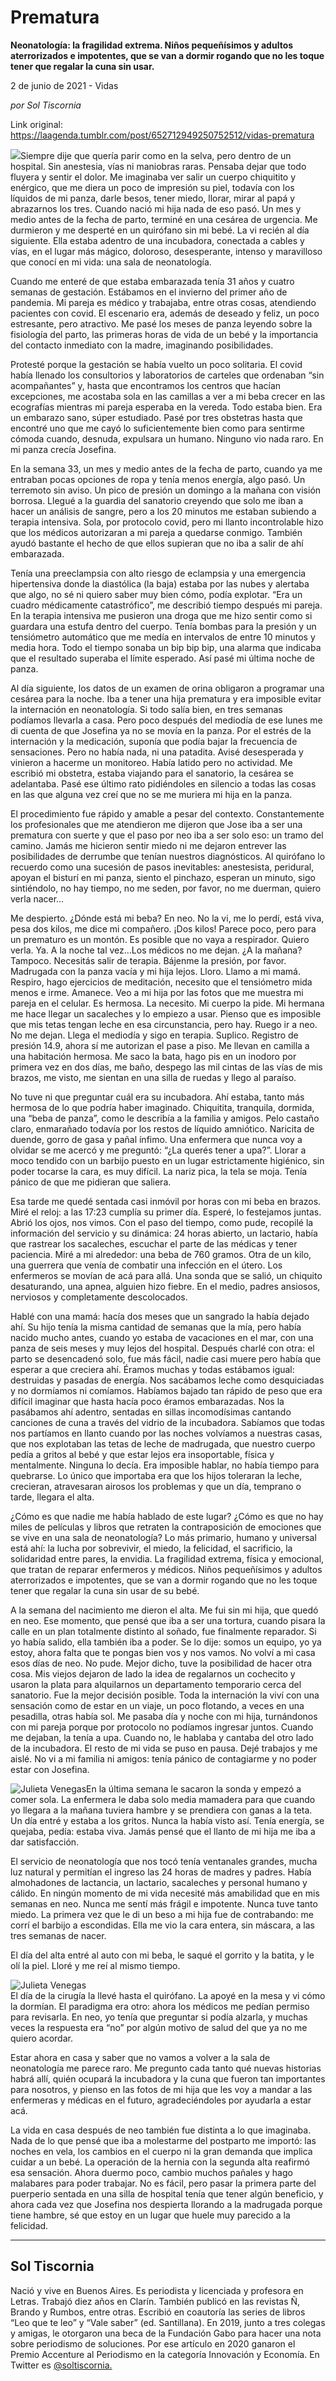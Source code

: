 # Prematura

**Neonatología: la fragilidad extrema. Niños pequeñísimos y adultos aterrorizados e impotentes, que se van a dormir rogando que no les toque tener que regalar la cuna sin usar.**

2 de junio de 2021 - Vidas

_por Sol Tiscornia_

Link original: https://laagenda.tumblr.com/post/652712949250752512/vidas-prematura

![](https://64.media.tumblr.com/74fe9f936b5a423e9c57366e9ad87182/e25cc64c634f74ee-03/s500x750/96bb289cf89b1ea4da0975cdd9b176eab94f154c.jpg)Siempre dije que quería parir como en la selva, pero dentro de un hospital. Sin anestesia, vías ni maniobras raras. Pensaba dejar que todo fluyera y sentir el dolor. Me imaginaba ver salir un cuerpo chiquitito y enérgico, que me diera un poco de impresión su piel, todavía con los líquidos de mi panza, darle besos, tener miedo, llorar, mirar al papá y abrazarnos los tres. Cuando nació mi hija nada de eso pasó. Un mes y medio antes de la fecha de parto, terminé en una cesárea de urgencia. Me durmieron y me desperté en un quirófano sin mi bebé. La vi recién al día siguiente. Ella estaba adentro de una incubadora, conectada a cables y vías, en el lugar más mágico, doloroso, desesperante, intenso y maravilloso que conocí en mi vida: una sala de neonatología.

Cuando me enteré de que estaba embarazada tenía 31 años y cuatro semanas de gestación. Estábamos en el invierno del primer año de pandemia. Mi pareja es médico y trabajaba, entre otras cosas, atendiendo pacientes con covid. El escenario era, además de deseado y feliz, un poco estresante, pero atractivo. Me pasé los meses de panza leyendo sobre la fisiología del parto, las primeras horas de vida de un bebé y la importancia del contacto inmediato con la madre, imaginando posibilidades. 

Protesté porque la gestación se había vuelto un poco solitaria. El covid había llenado los consultorios y laboratorios de carteles que ordenaban “sin acompañantes” y, hasta que encontramos los centros que hacían excepciones, me acostaba sola en las camillas a ver a mi beba crecer en las ecografías mientras mi pareja esperaba en la vereda. Todo estaba bien. Era un embarazo sano, súper estudiado. Pasé por tres obstetras hasta que encontré uno que me cayó lo suficientemente bien como para sentirme cómoda cuando, desnuda, expulsara un humano. Ninguno vio nada raro. En mi panza crecía Josefina.

En la semana 33, un mes y medio antes de la fecha de parto, cuando ya me entraban pocas opciones de ropa y tenía menos energía, algo pasó. Un terremoto sin aviso. Un pico de presión un domingo a la mañana con visión borrosa. Llegué a la guardia del sanatorio creyendo que solo me iban a hacer un análisis de sangre, pero a los 20 minutos me estaban subiendo a terapia intensiva. Sola, por protocolo covid, pero mi llanto incontrolable hizo que los médicos autorizaran a mi pareja a quedarse conmigo. También ayudó bastante el hecho de que ellos supieran que no iba a salir de ahí embarazada. 

Tenía una preeclampsia con alto riesgo de eclampsia y una emergencia hipertensiva donde la diastólica (la baja) estaba por las nubes y alertaba que algo, no sé ni quiero saber muy bien cómo, podía explotar. “Era un cuadro médicamente catastrófico”, me describió tiempo después mi pareja. En la terapia intensiva me pusieron una droga que me hizo sentir como si guardara una estufa dentro del cuerpo. Tenía bombas para la presión y un tensiómetro automático que me medía en intervalos de entre 10 minutos y media hora. Todo el tiempo sonaba un bip bip bip, una alarma que indicaba que el resultado superaba el límite esperado. Así pasé mi última noche de panza. 

Al día siguiente, los datos de un examen de orina obligaron a programar una cesárea para la noche. Iba a tener una hija prematura y era imposible evitar la internación en neonatología. Si todo salía bien, en tres semanas podíamos llevarla a casa. Pero poco después del mediodía de ese lunes me di cuenta de que Josefina ya no se movía en la panza. Por el estrés de la internación y la medicación, suponía que podía bajar la frecuencia de sensaciones. Pero no había nada, ni una patadita. Avisé desesperada y vinieron a hacerme un monitoreo. Había latido pero no actividad. Me escribió mi obstetra, estaba viajando para el sanatorio, la cesárea se adelantaba. Pasé ese último rato pidiéndoles en silencio a todas las cosas en las que alguna vez creí que no se me muriera mi hija en la panza. 

El procedimiento fue rápido y amable a pesar del contexto. Constantemente los profesionales que me atendieron me dijeron que Jose iba a ser una prematura con suerte y que el paso por neo iba a ser solo eso: un tramo del camino. Jamás me hicieron sentir miedo ni me dejaron entrever las posibilidades de derrumbe que tenían nuestros diagnósticos. Al quirófano lo recuerdo como una sucesión de pasos inevitables: anestesista, peridural, apoyan el bisturí en mi panza, siento el pinchazo, esperan un minuto, sigo sintiéndolo, no hay tiempo, no me seden, por favor, no me duerman, quiero verla nacer… 

Me despierto. ¿Dónde está mi beba? En neo. No la vi, me lo perdí, está viva, pesa dos kilos, me dice mi compañero. ¡Dos kilos! Parece poco, pero para un prematuro es un montón. Es posible que no vaya a respirador. Quiero verla. Ya. A la noche tal vez…Los médicos no me dejan. ¿A la mañana? Tampoco. Necesitás salir de terapia. Bájenme la presión, por favor. Madrugada con la panza vacía y mi hija lejos. Lloro. Llamo a mi mamá. Respiro, hago ejercicios de meditación, necesito que el tensiómetro mida menos e irme. Amanece. Veo a mi hija por las fotos que me muestra mi pareja en el celular. Es hermosa. La necesito. Mi cuerpo la pide. Mi hermana me hace llegar un sacaleches y lo empiezo a usar. Pienso que es imposible que mis tetas tengan leche en esa circunstancia, pero hay. Ruego ir a neo. No me dejan. Llega el mediodía y sigo en terapia. Suplico. Registro de presión 14.9, ahora sí me autorizan el pase a piso. Me llevan en camilla a una habitación hermosa. Me saco la bata, hago pis en un inodoro por primera vez en dos días, me baño, despego las mil cintas de las vías de mis brazos, me visto, me sientan en una silla de ruedas y llego al paraíso.

No tuve ni que preguntar cuál era su incubadora. Ahí estaba, tanto más hermosa de lo que podría haber imaginado. Chiquitita, tranquila, dormida, una “beba de panza”, como le describía a la familia y amigos. Pelo castaño claro, enmarañado todavía por los restos de líquido amniótico. Naricita de duende, gorro de gasa y pañal ínfimo. Una enfermera que nunca voy a olvidar se me acercó y me preguntó: “¿La querés tener a upa?”. Llorar a moco tendido con un barbijo puesto en un lugar estrictamente higiénico, sin poder tocarse la cara, es muy difícil. La nariz pica, la tela se moja. Tenía pánico de que me pidieran que saliera. 

Esa tarde me quedé sentada casi inmóvil por horas con mi beba en brazos. Miré el reloj: a las 17:23 cumplía su primer día. Esperé, lo festejamos juntas. Abrió los ojos, nos vimos. Con el paso del tiempo, como pude, recopilé la información del servicio y su dinámica: 24 horas abierto, un lactario, había que rastrear los sacaleches, escuchar el parte de las médicas y tener paciencia. Miré a mi alrededor: una beba de 760 gramos. Otra de un kilo, una guerrera que venía de combatir una infección en el útero. Los enfermeros se movían de acá para allá. Una sonda que se salió, un chiquito desaturando, una apnea, alguien hizo fiebre. En el medio, padres ansiosos, nerviosos y completamente descolocados. 

Hablé con una mamá: hacía dos meses que un sangrado la había dejado ahí. Su hijo tenía la misma cantidad de semanas que la mía, pero había nacido mucho antes, cuando yo estaba de vacaciones en el mar, con una panza de seis meses y muy lejos del hospital. Después charlé con otra: el parto se desencadenó solo, fue más fácil, nadie casi muere pero había que esperar a que creciera ahí. Éramos muchas y todas estábamos igual: destruidas y pasadas de energía. Nos sacábamos leche como desquiciadas y no dormíamos ni comíamos. Habíamos bajado tan rápido de peso que era difícil imaginar que hasta hacía poco éramos embarazadas. Nos la pasábamos ahí adentro, sentadas en sillas incomodísimas cantando canciones de cuna a través del vidrio de la incubadora. Sabíamos que todas nos partíamos en llanto cuando por las noches volvíamos a nuestras casas, que nos explotaban las tetas de leche de madrugada, que nuestro cuerpo pedía a gritos al bebé y que estar lejos era insoportable, física y mentalmente. Ninguna lo decía. Era imposible hablar, no había tiempo para quebrarse. Lo único que importaba era que los hijos toleraran la leche, crecieran, atravesaran airosos los problemas y que un día, temprano o tarde, llegara el alta.

¿Cómo es que nadie me había hablado de este lugar? ¿Cómo es que no hay miles de películas y libros que retraten la contraposición de emociones que se vive en una sala de neonatología? Lo más primario, humano y universal está ahí: la lucha por sobrevivir, el miedo, la felicidad, el sacrificio, la solidaridad entre pares, la envidia. La fragilidad extrema, física y emocional, que tratan de reparar enfermeros y médicos. Niños pequeñísimos y adultos aterrorizados e impotentes, que se van a dormir rogando que no les toque tener que regalar la cuna sin usar de su bebé.

A la semana del nacimiento me dieron el alta. Me fui sin mi hija, que quedó en neo. Ese momento, que pensé que iba a ser una tortura, cuando pisara la calle en un plan totalmente distinto al soñado, fue finalmente reparador. Si yo había salido, ella también iba a poder. Se lo dije: somos un equipo, yo ya estoy, ahora falta que te pongas bien vos y nos vamos. No volví a mi casa esos días de neo. No pude. Mejor dicho, tuve la posibilidad de hacer otra cosa. Mis viejos dejaron de lado la idea de regalarnos un cochecito y usaron la plata para alquilarnos un departamento temporario cerca del sanatorio. Fue la mejor decisión posible. Toda la internación la viví con una sensación como de estar en un viaje, un poco flotando, a veces en una pesadilla, otras había sol. Me pasaba día y noche con mi hija, turnándonos con mi pareja porque por protocolo no podíamos ingresar juntos. Cuando me dejaban, la tenía a upa. Cuando no, le hablaba y cantaba del otro lado de la incubadora. El resto de mi vida se puso en pausa. Dejé trabajos y me aislé. No vi a mi familia ni amigos: tenía pánico de contagiarme y no poder estar con Josefina.

![Julieta Venegas](https://64.media.tumblr.com/5b553c5163ae3dc7cf87f080fe6b778a/e25cc64c634f74ee-8d/s250x400/18ea70ae00309fb90c513e10b4c7f2016f8fc1cf.jpg)En la última semana le sacaron la sonda y empezó a comer sola. La enfermera le daba solo media mamadera para que cuando yo llegara a la mañana tuviera hambre y se prendiera con ganas a la teta. Un día entré y estaba a los gritos. Nunca la había visto así. Tenía energía, se quejaba, pedía: estaba viva. Jamás pensé que el llanto de mi hija me iba a dar satisfacción.

El servicio de neonatología que nos tocó tenía ventanales grandes, mucha luz natural y permitían el ingreso las 24 horas de madres y padres. Había almohadones de lactancia, un lactario, sacaleches y personal humano y cálido. En ningún momento de mi vida necesité más amabilidad que en mis semanas en neo. Nunca me sentí más frágil e impotente. Nunca tuve tanto miedo. La primera vez que le di un beso a mi hija fue de contrabando: me corrí el barbijo a escondidas. Ella me vio la cara entera, sin máscara, a las tres semanas de nacer.

El día del alta entré al auto con mi beba, le saqué el gorrito y la batita, y le olí la piel. Lloré y me reí al mismo tiempo. 

![Julieta Venegas](https://64.media.tumblr.com/51882ed2baca9e3cfef5ce9d9e16db5f/e25cc64c634f74ee-4c/s250x400/5a3308f544501a046dd6514b4f98fefcfcc380b0.jpg)  
El día de la cirugía la llevé hasta el quirófano. La apoyé en la mesa y vi cómo la dormían. El paradigma era otro: ahora los médicos me pedían permiso para revisarla. En neo, yo tenía que preguntar si podía alzarla, y muchas veces la respuesta era “no” por algún motivo de salud del que ya no me quiero acordar. 

Estar ahora en casa y saber que no vamos a volver a la sala de neonatología me parece raro. Me pregunto cada tanto qué nuevas historias habrá allí, quién ocupará la incubadora y la cuna que fueron tan importantes para nosotros, y pienso en las fotos de mi hija que les voy a mandar a las enfermeras y médicas en el futuro, agradeciéndoles por ayudarla a estar acá.

La vida en casa después de neo también fue distinta a lo que imaginaba. Nada de lo que pensé que iba a molestarme del postparto me importó: las noches en vela, los cambios en el cuerpo ni la gran demanda que implica cuidar a un bebé. La operación de la hernia con la segunda alta reafirmó esa sensación. Ahora duermo poco, cambio muchos pañales y hago malabares para poder trabajar. No es fácil, pero pasar la primera parte del puerperio sentada en una silla de hospital tenía que tener algún beneficio, y ahora cada vez que Josefina nos despierta llorando a la madrugada porque tiene hambre, sé que estoy en un lugar que huele muy parecido a la felicidad.



---

Sol Tiscornia
-------------

 Nació y vive en Buenos Aires. Es periodista y licenciada y profesora en Letras. Trabajó diez años en Clarín. También publicó en las revistas Ñ, Brando y Rumbos, entre otras. Escribió en coautoría las series de libros “Leo que te leo” y “Vale saber” (ed. Santillana). En 2019, junto a tres colegas y amigas, le otorgaron una beca de la Fundación Gabo para hacer una nota sobre periodismo de soluciones. Por ese artículo en 2020 ganaron el Premio Accenture al Periodismo en la categoría Innovación y Economía. En Twitter es [@soltiscornia.](https://twitter.com/soltiscornia) 

